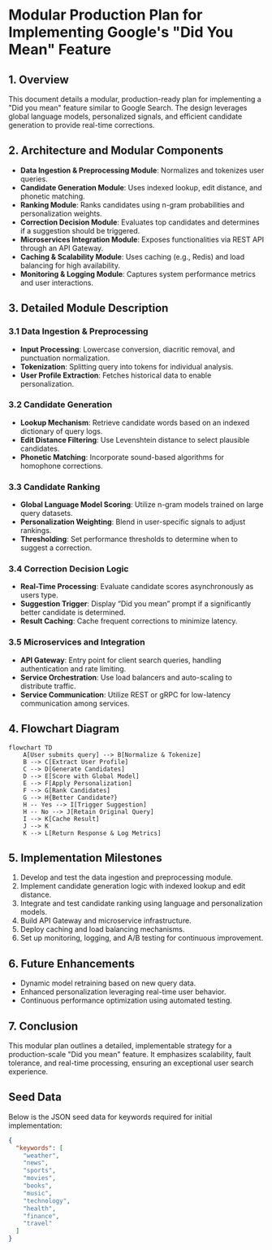 # Modular Production Plan for Implementing Google's "Did You Mean" Feature

## 1. Overview
This document details a modular, production-ready plan for implementing a "Did you mean" feature similar to Google Search.
The design leverages global language models, personalized signals, and efficient candidate generation to provide real-time corrections.

## 2. Architecture and Modular Components
- **Data Ingestion & Preprocessing Module**: Normalizes and tokenizes user queries.
- **Candidate Generation Module**: Uses indexed lookup, edit distance, and phonetic matching.
- **Ranking Module**: Ranks candidates using n-gram probabilities and personalization weights.
- **Correction Decision Module**: Evaluates top candidates and determines if a suggestion should be triggered.
- **Microservices Integration Module**: Exposes functionalities via REST API through an API Gateway.
- **Caching & Scalability Module**: Uses caching (e.g., Redis) and load balancing for high availability.
- **Monitoring & Logging Module**: Captures system performance metrics and user interactions.

## 3. Detailed Module Description

### 3.1 Data Ingestion & Preprocessing
- **Input Processing**: Lowercase conversion, diacritic removal, and punctuation normalization.
- **Tokenization**: Splitting query into tokens for individual analysis.
- **User Profile Extraction**: Fetches historical data to enable personalization.

### 3.2 Candidate Generation
- **Lookup Mechanism**: Retrieve candidate words based on an indexed dictionary of query logs.
- **Edit Distance Filtering**: Use Levenshtein distance to select plausible candidates.
- **Phonetic Matching**: Incorporate sound-based algorithms for homophone corrections.

### 3.3 Candidate Ranking
- **Global Language Model Scoring**: Utilize n-gram models trained on large query datasets.
- **Personalization Weighting**: Blend in user-specific signals to adjust rankings.
- **Thresholding**: Set performance thresholds to determine when to suggest a correction.

### 3.4 Correction Decision Logic
- **Real-Time Processing**: Evaluate candidate scores asynchronously as users type.
- **Suggestion Trigger**: Display “Did you mean” prompt if a significantly better candidate is determined.
- **Result Caching**: Cache frequent corrections to minimize latency.

### 3.5 Microservices and Integration
- **API Gateway**: Entry point for client search queries, handling authentication and rate limiting.
- **Service Orchestration**: Use load balancers and auto-scaling to distribute traffic.
- **Service Communication**: Utilize REST or gRPC for low-latency communication among services.

## 4. Flowchart Diagram
```mermaid
flowchart TD
    A[User submits query] --> B[Normalize & Tokenize]
    B --> C[Extract User Profile]
    C --> D[Generate Candidates]
    D --> E[Score with Global Model]
    E --> F[Apply Personalization]
    F --> G[Rank Candidates]
    G --> H{Better Candidate?}
    H -- Yes --> I[Trigger Suggestion]
    H -- No --> J[Retain Original Query]
    I --> K[Cache Result]
    J --> K
    K --> L[Return Response & Log Metrics]
```

## 5. Implementation Milestones
1. Develop and test the data ingestion and preprocessing module.
2. Implement candidate generation logic with indexed lookup and edit distance.
3. Integrate and test candidate ranking using language and personalization models.
4. Build API Gateway and microservice infrastructure.
5. Deploy caching and load balancing mechanisms.
6. Set up monitoring, logging, and A/B testing for continuous improvement.

## 6. Future Enhancements
- Dynamic model retraining based on new query data.
- Enhanced personalization leveraging real-time user behavior.
- Continuous performance optimization using automated testing.

## 7. Conclusion
This modular plan outlines a detailed, implementable strategy for a production-scale "Did you mean" feature. It emphasizes scalability, fault tolerance, and real-time processing, ensuring an exceptional user search experience.
## Seed Data

Below is the JSON seed data for keywords required for initial implementation:

```json
{
  "keywords": [
    "weather",
    "news",
    "sports",
    "movies",
    "books",
    "music",
    "technology",
    "health",
    "finance",
    "travel"
  ]
}
```